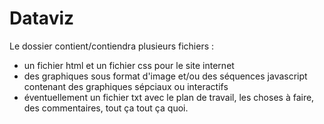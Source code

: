 # Dataviz
Le dossier contient/contiendra plusieurs fichiers :
- un fichier html et un fichier css pour le site internet
- des graphiques sous format d'image et/ou des séquences javascript contenant des graphiques sépciaux ou interactifs
- éventuellement un fichier txt avec le plan de travail, les choses à faire, des commentaires, tout ça tout ça quoi.
